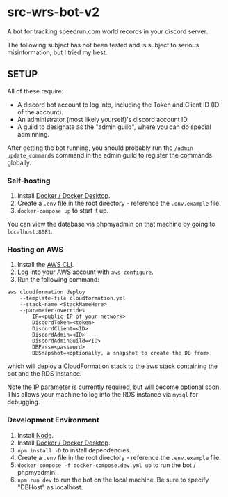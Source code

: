 # src-wrs-bot-v2

A bot for tracking speedrun.com world records in your discord server.

The following subject has not been tested and is subject to serious misinformation, but I tried my best.

## SETUP

All of these require:

-   A discord bot account to log into, including the Token and Client ID (ID of the account).
-   An administrator (most likely yourself)'s discord account ID.
-   A guild to designate as the "admin guild", where you can do special adminning.

After getting the bot running, you should probably run the `/admin update_commands` command in the admin guild to register the commands globally.

### Self-hosting

1. Install [Docker / Docker Desktop](https://www.docker.com/products/docker-desktop/).
1. Create a `.env` file in the root directory - reference the `.env.example` file.
1. `docker-compose up` to start it up.

You can view the database via phpmyadmin on that machine by going to `localhost:8081`.

### Hosting on AWS

1. Install the [AWS CLI](https://aws.amazon.com/cli/).
1. Log into your AWS account with `aws configure`.
1. Run the following command:

```
aws cloudformation deploy
	--template-file cloudformation.yml
	--stack-name <StackNameHere>
	--parameter-overrides
		IP=<public IP of your network>
		DiscordToken=<token>
		DiscordClient=<ID>
		DiscordAdmin=<ID>
		DiscordAdminGuild=<ID>
		DBPass=<password>
		DBSnapshot=<optionally, a snapshot to create the DB from>
```

which will deploy a CloudFormation stack to the aws stack containing the bot and the RDS instance.

Note the IP parameter is currently required, but will become optional soon. This allows your machine to log into the RDS instance via `mysql` for debugging.

### Development Environment

1. Install [Node](https://nodejs.org/en/download/).
1. Install [Docker / Docker Desktop](https://www.docker.com/products/docker-desktop/).
1. `npm install -D` to install dependencies.
1. Create a `.env` file in the root directory - reference the `.env.example` file.
1. `docker-compose -f docker-compose.dev.yml up` to run the bot / phpmyadmin.
1. `npm run dev` to run the bot on the local machine. Be sure to specify "DBHost" as localhost.
